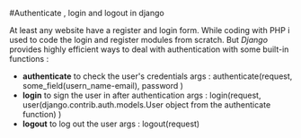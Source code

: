 #Authenticate , login and logout in django

At least any website have a register and login form.
While coding with PHP i used to code the login and register modules from scratch.
But *Django* provides highly efficient ways to deal with authentication with some built-in functions :
<br/>
 - **authenticate**   to check the user's credentials
	args : authenticate(request, some_field(usern_name-email), password )
 - **login**          to sign the user in after authentication
	args : login(request, user(django.contrib.auth.models.User object from the authenticate function) )
 - **logout**	      to log out the user
	args : logout(request)
